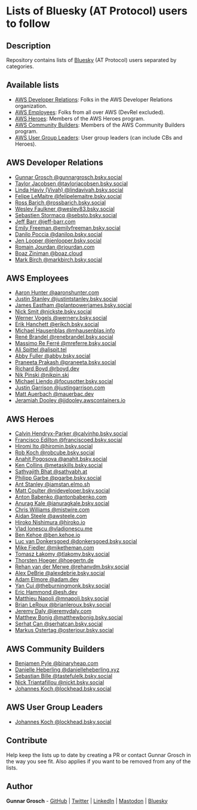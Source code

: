 # Lists of Bluesky (AT Protocol) users to follow

## Description

Repository contains lists of [Bluesky](https://bsky.app/) (AT Protocol) users separated by categories.

## Available lists

- [AWS Developer Relations](#aws-developer-relations): Folks in the AWS Developer Relations organization.
- [AWS Employees](#aws-employees): Folks from all over AWS (DevRel excluded).
- [AWS Heroes](#aws-heroes): Members of the AWS Heroes program.
- [AWS Community Builders](#aws-community-builders): Members of the AWS Community Builders program.
- [AWS User Group Leaders](#aws-user-group-leaders): User group leaders (can include CBs and Heroes).

## AWS Developer Relations

- [Gunnar Grosch @gunnargrosch.bsky.social](https://bsky.app/profile/gunnargrosch.bsky.social)
- [Taylor Jacobsen @taylorjacobsen.bsky.social](https://bsky.app/profile/taylorjacobsen.bsky.social)
- [Linda Haviv (Vivah) @lindavivah.bsky.social](https://bsky.app/profile/lindavivah.bsky.social)
- [Felipe LeMaitre @felipelemaitre.bsky.social](https://bsky.app/profile/felipelemaitre.bsky.social)
- [Ross Barich @rossbarich.bsky.social](https://bsky.app/profile/rossbarich.bsky.social)
- [Wesley Faulkner @wesley83.bsky.social](https://bsky.app/profile/wesley83.bsky.social)
- [Sebastien Stormacq @sebsto.bsky.social](https://bsky.app/profile/sebsto.bsky.social)
- [Jeff Barr @jeff-barr.com](https://bsky.app/profile/jeff-barr.com)
- [Emily Freeman @emilyfreeman.bsky.social](https://bsky.app/profile/emilyfreeman.bsky.social)
- [Danilo Poccia @danilop.bsky.social](https://bsky.app/profile/danilop.bsky.social)
- [Jen Looper @jenlooper.bsky.social](https://bsky.app/profile/jenlooper.bsky.social)
- [Romain Jourdan @rjourdan.com](https://bsky.app/profile/rjourdan.com)
- [Boaz Ziniman @boaz.cloud](https://bsky.app/profile/boaz.cloud)
- [Mark Birch @markbirch.bsky.social](https://bsky.app/profile/markbirch.bsky.social)

## AWS Employees

- [Aaron Hunter @aaronshunter.com](https://bsky.app/profile/aaronshunter.com)
- [Justin Stanley @justintstanley.bsky.social](https://bsky.app/profile/justintstanley.bsky.social)
- [James Eastham @plantpowerjames.bsky.social](https://bsky.app/profile/plantpowerjames.bsky.social)
- [Nick Smit @nickste.bsky.social](https://bsky.app/profile/nickste.bsky.social)
- [Werner Vogels @wernerv.bsky.social](https://bsky.app/profile/wernerv.bsky.social)
- [Erik Hanchett @erikch.bsky.social](https://bsky.app/profile/erikch.bsky.social)
- [Michael Hausenblas @mhausenblas.info](https://bsky.app/profile/mhausenblas.info)
- [René Brandel @renebrandel.bsky.social](https://bsky.app/profile/renebrandel.bsky.social)
- [Massimo Re Ferré @mreferre.bsky.social](https://bsky.app/profile/mreferre.bsky.social)
- [Ali Spittel @alispit.tel](https://bsky.app/profile/alispit.tel)
- [Abby Fuller @abby.bsky.social](https://bsky.app/profile/abby.bsky.social)
- [Praneeta Prakash @praneeta.bsky.social](https://bsky.app/profile/praneeta.bsky.social)
- [Richard Boyd @rboyd.dev](https://bsky.app/profile/rboyd.dev)
- [Nik Pinski @nikpin.ski](https://bsky.app/profile/nikpin.ski)
- [Michael Liendo @focusotter.bsky.social](https://bsky.app/profile/focusotter.bsky.social)
- [Justin Garrison @justingarrison.com](https://bsky.app/profile/justingarrison.com)
- [Matt Auerbach @mauerbac.dev](https://bsky.app/profile/mauerbac.dev)
- [Jeramiah Dooley @jjdooley.awscontainers.io](https://bsky.app/profile/jjdooley.awscontainers.io)

## AWS Heroes

- [Calvin Hendryx-Parker @calvinhp.bsky.social](https://bsky.app/profile/calvinhp.bsky.social)
- [Francisco Edilton @franciscoed.bsky.social](https://bsky.app/profile/franciscoed.bsky.social)
- [Hiromi Ito @hiromin.bsky.social](https://bsky.app/profile/hiromin.bsky.social)
- [Rob Koch @robcube.bsky.social](https://bsky.app/profile/robcube.bsky.social)
- [Anahit Pogosova @anahit.bsky.social](https://bsky.app/profile/anahit.bsky.social)
- [Ken Collins @metaskills.bsky.social](https://bsky.app/profile/metaskills.bsky.social)
- [Sathyajith Bhat @sathyabh.at](https://bsky.app/profile/sathyabh.at)
- [Philipp Garbe @pgarbe.bsky.social](https://bsky.app/profile/pgarbe.bsky.social)
- [Ant Stanley @iamstan.elmo.sh](https://bsky.app/profile/iamstan.elmo.sh)
- [Matt Coulter @nideveloper.bsky.social](https://bsky.app/profile/nideveloper.bsky.social)
- [Anton Babenko @antonbabenko.com](https://bsky.app/profile/antonbabenko.com)
- [Anurag Kale @ianuragkale.bsky.social](https://bsky.app/profile/ianuragkale.bsky.social)
- [Chris Williams @mistwire.com](https://bsky.app/profile/mistwire.com)
- [Aidan Steele @awsteele.com](https://bsky.app/profile/awsteele.com)
- [Hiroko Nishimura @hiroko.io](https://bsky.app/profile/hiroko.io)
- [Vlad Ionescu @vladionescu.me](https://bsky.app/profile/vladionescu.me)
- [Ben Kehoe @ben.kehoe.io](https://bsky.app/profile/ben.kehoe.io)
- [Luc van Donkersgoed @donkersgoed.bsky.social](https://bsky.app/profile/donkersgoed.bsky.social)
- [Mike Fiedler @miketheman.com](https://bsky.app/profile/miketheman.com)
- [Tomasz Łakomy @tlakomy.bsky.social](https://bsky.app/profile/tlakomy.bsky.social)
- [Thorsten Hoeger @hoegertn.de](https://bsky.app/profile/hoegertn.de)
- [Rehan van der Merwe @rehanvdm.bsky.social](https://bsky.app/profile/rehanvdm.bsky.social)
- [Alex DeBrie @alexdebrie.bsky.social](https://bsky.app/profile/alexdebrie.bsky.social)
- [Adam Elmore @adam.dev](https://bsky.app/profile/adam.dev)
- [Yan Cui @theburningmonk.bsky.social](https://bsky.app/profile/theburningmonk.bsky.social)
- [Eric Hammond @esh.dev](https://bsky.app/profile/esh.dev)
- [Matthieu Napoli @mnapoli.bsky.social](https://bsky.app/profile/mnapoli.bsky.social)
- [Brian LeRoux @brianleroux.bsky.social](https://bsky.app/profile/brianleroux.bsky.social)
- [Jeremy Daly @jeremydaly.com](https://bsky.app/profile/jeremydaly.com)
- [Matthew Bonig @matthewbonig.bsky.social](https://bsky.app/profile/matthewbonig.bsky.social)
- [Serhat Can @serhatcan.bsky.social](https://bsky.app/profile/serhatcan.bsky.social)
- [Markus Ostertag @osterjour.bsky.social](https://bsky.app/profile/osterjour.bsky.social)

## AWS Community Builders

- [Benjamen Pyle @binaryheap.com](https://bsky.app/profile/binaryheap.com)
- [Danielle Heberling @danielleheberling.xyz](https://bsky.app/profile/danielleheberling.xyz)
- [Sebastian Bille @tastefulelk.bsky.social](https://bsky.app/profile/tastefulelk.bsky.social)
- [Nick Triantafillou @nickt.bsky.social](https://bsky.app/profile/nickt.bsky.social)
- [Johannes Koch @lockhead.bsky.social](https://bsky.app/profile/lockhead.bsky.social)

## AWS User Group Leaders

- [Johannes Koch @lockhead.bsky.social](https://bsky.app/profile/lockhead.bsky.social)

## Contribute

Help keep the lists up to date by creating a PR or contact Gunnar Grosch in the way you see fit. Also applies if you want to be removed from any of the lists.

## Author

**Gunnar Grosch** - [GitHub](https://github.com/gunnargrosch) | [Twitter](https://twitter.com/gunnargrosch) | [LinkedIn](https://www.linkedin.com/in/gunnargrosch/) | [Mastodon](https://hachyderm.io/@gunnargrosch) | [Bluesky](https://bsky.app/profile/gunnargrosch.bsky.social)
